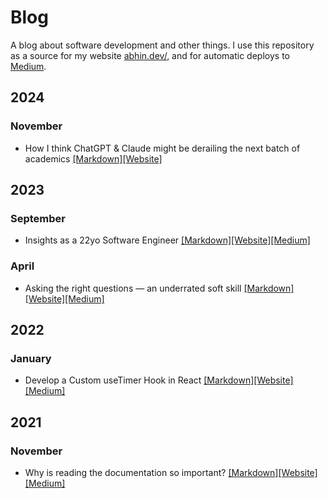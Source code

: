 # Blog

A blog about software development and other things. I use this repository as a source for my website [abhin.dev/](https://www.abhin.dev/blog), and for automatic deploys to [Medium](https://www.medium.com/@abhinr).

## 2024

### November

- How I think ChatGPT & Claude might be derailing the next batch of academics [[Markdown]](posts/2024/11/chatgpt-claude-derailed-semester.md)[[Website]](https://www.abhin.dev/blog/chatgpt-claude-derailed-semester)


## 2023

### September

- Insights as a 22yo Software Engineer [[Markdown]](posts/2023/09/insights-as-a-22yo-software-engineer.md)[[Website]](https://www.abhin.dev/blog/insights-as-a-22yo-software-engineer)[[Medium]](https://medium.com/design-bootcamp/insights-as-a-22yo-software-engineer-d3b8a79c585b)

### April

- Asking the right questions — an underrated soft skill [[Markdown]](posts/2023/04/asking-the-right-questions.md)[[Website]](https://www.abhin.dev/blog/asking-the-right-questions)[[Medium]](https://medium.com/design-bootcamp/asking-the-right-questions-an-underrated-soft-skill-62bc5ca80013)


## 2022

### January

- Develop a Custom useTimer Hook in React [[Markdown]](posts/2022/01/custom-usetimer-hook-in-react.md)[[Website]](https://www.abhin.dev/blog/custom-usetimer-hook-in-react)[[Medium]](https://javascript.plainenglish.io/developing-a-custom-usetimer-hook-in-react-18585ea3d24)


## 2021

### November

- Why is reading the documentation so important? [[Markdown]](posts/2021/11/reading-the-documentation-important.md)[[Website]](https://www.abhin.dev/blog/reading-the-documentation-important)[[Medium]](https://javascript.plainenglish.io/reading-the-documentation-important-5cf50bab0c9f)


